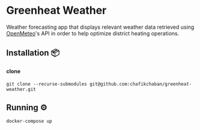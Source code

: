 # Greenheat Weather

Weather forecasting app that displays relevant weather data retrieved using [OpenMeteo](https://open-meteo.com/)'s API in order to help optimize district heating operations.

## Installation 📦

#### clone 

```
git clone --recurse-submodules git@github.com:chafikchaban/greenheat-weather.git
```

## Running ⚙️

```
docker-compose up
```
